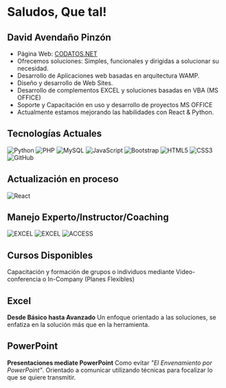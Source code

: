 # Saludos, Que tal! 
## David Avendaño Pinzón
 - Página Web: [CODATOS.NET](http://www.avendanod/codatos.net)
 - Ofrecemos soluciones: Simples, funcionales y dirigidas a solucionar su necesidad.
 - Desarrollo de Aplicaciones web basadas en arquitectura WAMP.
 - Diseño y desarrollo de Web Sites.
 - Desarrollo de complementos EXCEL y soluciones basadas en VBA (MS OFFICE)
 - Soporte y Capacitación en uso y desarrollo de proyectos MS OFFICE
 - Actualmente estamos mejorando las habilidades con React & Python.
 
## Tecnologías Actuales
![Python](https://img.shields.io/badge/Python-14354C?style=for-the-badge&logo=python&logoColor=white)
![PHP](https://img.shields.io/badge/PHP-777BB4?style=for-the-badge&logo=php&logoColor=white)
![MySQL](https://img.shields.io/badge/MySQL-00000F?style=for-the-badge&logo=mysql&logoColor=white)
![JavaScript](https://img.shields.io/badge/JavaScript-F7DF1E?style=for-the-badge&logo=javascript&logoColor=black)
![Bootstrap](https://img.shields.io/badge/Bootstrap-563D7C?style=for-the-badge&logo=bootstrap&logoColor=white)
![HTML5](https://img.shields.io/badge/HTML5-E34F26?style=for-the-badge&logo=html5&logoColor=white)
![CSS3](https://img.shields.io/badge/CSS3-1572B6?style=for-the-badge&logo=css3&logoColor=white)
![GitHub](https://img.shields.io/badge/GitHub-100000?style=for-the-badge&logo=github&logoColor=white)

## Actualización en proceso
![React](https://img.shields.io/badge/React-20232A?style=for-the-badge&logo=react&logoColor=61DAFB)

## Manejo Experto/Instructor/Coaching
![EXCEL](https://img.shields.io/badge/Microsoft_Excel-217346?style=for-the-badge&logo=microsoft-excel&logoColor=white)
![EXCEL](https://img.shields.io/badge/Microsoft_Office-D83B01?style=for-the-badge&logo=microsoft-office&logoColor=white)
![ACCESS](https://img.shields.io/badge/Microsoft_Access-A4373A?style=for-the-badge&logo=microsoft-access&logoColor=white)

## Cursos Disponibles
Capacitación y formación de grupos o individuos mediante Video-conferencia o In-Company (Planes Flexibles)

## Excel 
**Desde Básico hasta Avanzado** Un enfoque orientado a las soluciones, se enfatiza en la solución más que en la herramienta.

## PowerPoint
**Presentaciones mediate PowerPoint** Como evitar _"El Envenamiento por PowerPoint"_. Orientado a comunicar utilizando técnicas para focalizar lo que se quiere transmitir.
